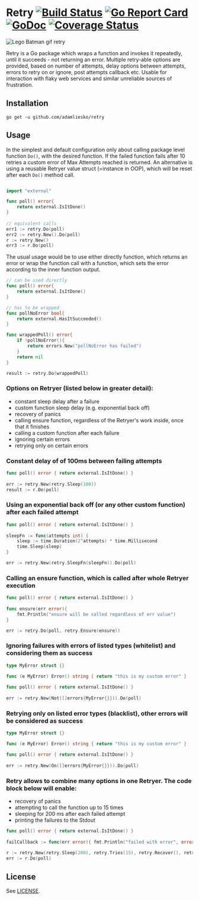 # Retry [![Build Status](https://secure.travis-ci.org/adamliesko/retry.svg)](http://travis-ci.org/adamliesko/retry) [![Go Report Card](https://goreportcard.com/badge/github.com/adamliesko/retry)](https://goreportcard.com/report/github.com/adamliesko/retry) [![GoDoc](https://godoc.org/github.com/adamliesko/retry?status.svg)](https://godoc.org/github.com/adamliesko/retry) [![Coverage Status](https://img.shields.io/coveralls/adamliesko/retry.svg)](https://coveralls.io/r/adamliesko/retry?branch=master)

![Lego Batman gif retry](https://media.giphy.com/media/JJhiRdcYfcokU/giphy.gif)

Retry is a Go package which wraps a function and invokes it repeatedly, until it succeeds - not returning an error. 
Multiple retry-able options are provided, based on number of attempts, delay options between attempts, errors to retry 
on or ignore, post attempts callback etc. Usable for interaction with flaky web services and similar unreliable sources
of frustration.

## Installation

```
go get -u github.com/adamliesko/retry
```

## Usage

In the simplest and default configuration only about calling package level function `Do()`, with the desired function. 
If the failed function fails after 10 retries a custom error of Max Attempts reached is returned. An alternative is 
using a reusable Retryer value struct (=instance in OOP), which will be reset after each `Do()` method call.

```go

import "external"

func poll() error{
    return external.IsItDone() 
}
    
// equivalent calls
err1 := retry.Do(poll)
err2 := retry.New().Do(poll)
r := retry.New()
err3 := r.Do(poll)
```

The usual usage would be to use either directly function, which returns an error or wrap the function call with a function,
which sets the error according to the inner function output.

```go
// can be used directly
func poll() error{
    return external.IsItDone() 
}

// has to be wrapped
func pollNoError bool{
	return external.HasItSucceeded()
}

func wrappedPoll() error{
	if !pollNoError(){
	    return errors.New("pollNoError has failed")
	}
	return nil
}

result := retry.Do(wrappedPoll)
```

### Options on Retryer (listed below in greater detail):
- constant sleep delay after a failure
- custom function sleep delay (e.g. exponential back off)
- recovery of panics
- calling ensure function, regardless of the Retryer's work inside, once that it finishes
- calling a custom function after each failure
- ignoring certain errors
- retrying only on certain errors

### Constant delay of of 100ms between failing attempts
```go
func poll() error { return external.IsItDone() }
    
err := retry.New(retry.Sleep(100))
result := r.Do(poll)
```

### Using an exponential back off (or any other custom function) after each failed attempt
```go
func poll() error { return external.IsItDone() }
        
sleepFn := func(attempts int) {
    sleep := time.Duration(2^attempts) * time.Millisecond
    time.Sleep(sleep)
}

err := retry.New(retry.SleepFn(sleepFn)).Do(poll)
```

### Calling an ensure function, which is called after whole Retryer execution
```go
func poll() error { return external.IsItDone() }
        
func ensure(err error){
	fmt.Println("ensure will be called regardless of err value")
}

err := retry.Do(poll, retry.Ensure(ensure))
```

### Ignoring failures with errors of listed types (whitelist) and considering them as success
```go
type MyError struct {}

func (e MyError) Error() string { return "this is my custom error" }
	
func poll() error { return external.IsItDone() }
        
err := retry.New(Not([]errors{MyError{}})).Do(poll)
```

### Retrying only on listed error types (blacklist), other errors will be considered as success
```go
type MyError struct {}

func (e MyError) Error() string { return "this is my custom error" }

func poll() error { return external.IsItDone() }
        
err := retry.New(On([]errors{MyError{}})).Do(poll)
```

### Retry allows to combine many options in one Retryer. The code block below will enable:

- recovery of panics
- attempting to call the function up to 15 times
- sleeping for 200 ms after each failed attempt
- printing the failures to the Stdout

```go
func poll() error { return external.IsItDone() }
     
failCallback := func(err error){ fmt.Println("failed with error", error) }

r := retry.New(retry.Sleep(200), retry.Tries(15), retry.Recover(), retry.AfterEachFail(failCallback)
err := r.Do(poll)
```

## License
See [LICENSE](LICENSE).